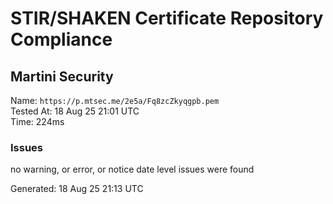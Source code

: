 # STIR/SHAKEN Certificate Repository Compliance

## Martini Security

Name: `https://p.mtsec.me/2e5a/Fq8zcZkyqgpb.pem`\
Tested At: 18 Aug 25 21:01 UTC\
Time: 224ms

### Issues

no warning, or error, or notice date level issues were found

Generated: 18 Aug 25 21:13 UTC